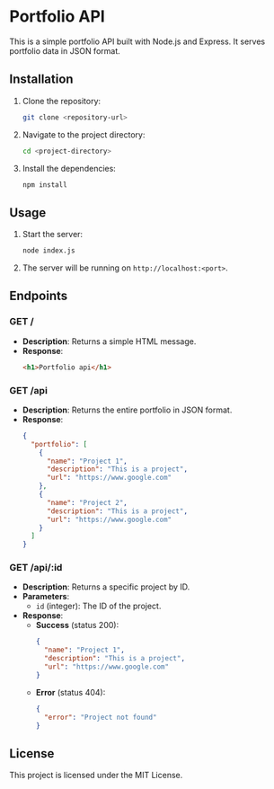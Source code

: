 # Portfolio API

This is a simple portfolio API built with Node.js and Express. It serves portfolio data in JSON format.

## Installation

1. Clone the repository:
    ```sh
    git clone <repository-url>
    ```
2. Navigate to the project directory:
    ```sh
    cd <project-directory>
    ```
3. Install the dependencies:
    ```sh
    npm install
    ```

## Usage

1. Start the server:
    ```sh
    node index.js
    ```
2. The server will be running on `http://localhost:<port>`.

## Endpoints

### GET /

- **Description**: Returns a simple HTML message.
- **Response**:
    ```html
    <h1>Portfolio api</h1>
    ```

### GET /api

- **Description**: Returns the entire portfolio in JSON format.
- **Response**:
    ```json
    {
      "portfolio": [
        {
          "name": "Project 1",
          "description": "This is a project",
          "url": "https://www.google.com"
        },
        {
          "name": "Project 2",
          "description": "This is a project",
          "url": "https://www.google.com"
        }
      ]
    }
    ```

### GET /api/:id

- **Description**: Returns a specific project by ID.
- **Parameters**:
    - `id` (integer): The ID of the project.
- **Response**:
    - **Success** (status 200):
        ```json
        {
          "name": "Project 1",
          "description": "This is a project",
          "url": "https://www.google.com"
        }
        ```
    - **Error** (status 404):
        ```json
        {
          "error": "Project not found"
        }
        ```

## License

This project is licensed under the MIT License.